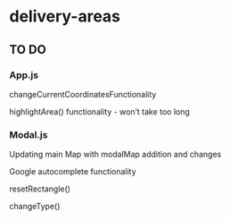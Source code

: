 # delivery-areas

## TO DO 


### App.js


changeCurrentCoordinatesFunctionality 

highlightArea() functionality - won’t take too long 

### Modal.js 

Updating main Map with modalMap addition and changes

Google autocomplete functionality 

resetRectangle()

changeType()
